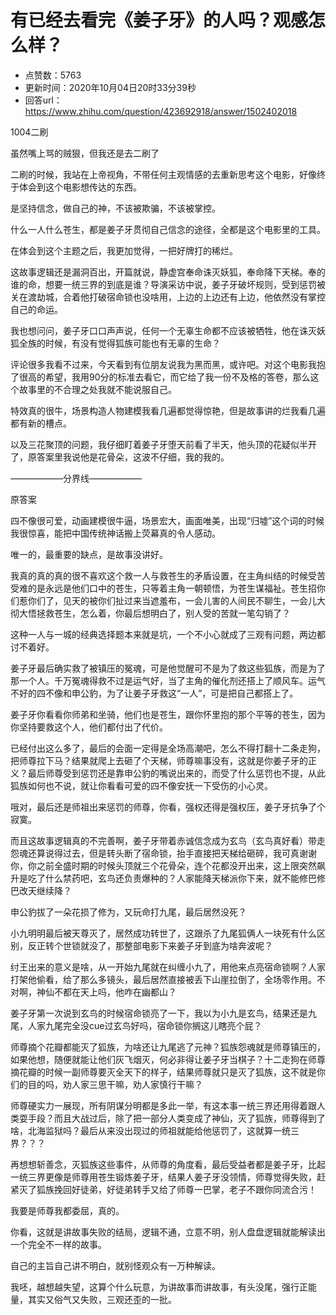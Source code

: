 # 有已经去看完《姜子牙》的人吗？观感怎么样？
- 点赞数：5763
- 更新时间：2020年10月04日20时33分39秒
- 回答url：https://www.zhihu.com/question/423692918/answer/1502402018
<body>
 <p data-pid="9vyhSYvr">1004二刷</p>
 <p data-pid="D5hb85B3">虽然嘴上骂的贼狠，但我还是去二刷了</p>
 <p data-pid="7AQWKy4u">二刷的时候，我站在上帝视角，不带任何主观情感的去重新思考这个电影，好像终于体会到这个电影想传达的东西。</p>
 <p data-pid="c7SOIOKD">是坚持信念，做自己的神，不该被欺骗，不该被掌控。</p>
 <p data-pid="wm0PgXIX">什么一人什么苍生，都是姜子牙贯彻自己信念的途径，全都是这个电影里的工具。</p>
 <p data-pid="a1yHSxU6">在体会到这个主题之后，我更加觉得，一把好牌打的稀烂。</p>
 <p data-pid="u5wsblDg">这故事逻辑还是漏洞百出，开篇就说，静虚宫奉命诛灭妖狐，奉命降下天梯。奉的谁的命，想要一统三界的到底是谁？导演采访中说，姜子牙破坏规则，受到惩罚被关在渡劫城，合着他打破宿命锁也没啥用，上边的上边还有上边，他依然没有掌控自己的命运。</p>
 <p data-pid="1skpmRw1">我也想问问，姜子牙口口声声说，任何一个无辜生命都不应该被牺牲，他在诛灭妖狐全族的时候，有没有觉得狐族可能也有无辜的生命？</p>
 <p data-pid="UUIC7mZK">评论很多我看不过来，今天看到有位朋友说我为黑而黑，或许吧。对这个电影我抱了很高的希望，我用90分的标准去看它，而它给了我一份不及格的答卷，那么这个故事里的不合理之处我就不能说服自己。</p>
 <p data-pid="gJt7LM0t">特效真的很牛，场景构造人物建模我看几遍都觉得惊艳，但是故事讲的烂我看几遍都有新的槽点。</p>
 <p data-pid="9Q6K_SoR">以及三花聚顶的问题，我仔细盯着姜子牙堕天前看了半天，他头顶的花疑似半开了，原答案里我说他是花骨朵，这波不仔细，我的我的。</p>
 <p data-pid="5CAm3HZA">——————分界线——————</p>
 <p data-pid="3HWymwYD">原答案</p>
 <p data-pid="tQcBjP6s">四不像很可爱，动画建模很牛逼，场景宏大，画面唯美，出现“归墟”这个词的时候我很惊喜，能把中国传统神话搬上荧幕真的令人感动。</p>
 <p data-pid="ctlqa2Jy">唯一的，最重要的缺点，是故事没讲好。</p>
 <p data-pid="u7EvLRfN">我真的真的真的很不喜欢这个救一人与救苍生的矛盾设置，在主角纠结的时候受苦受难的是永远是他们口中的苍生，只等着主角一朝顿悟，为苍生谋福祉。苍生招你们惹你们了，见天的被你们扯过来当遮羞布，一会儿害的人间民不聊生，一会儿大彻大悟拯救苍生，怎么着，你最后想明白了，别人受的苦就一笔勾销了？</p>
 <p data-pid="m_gPBxt7">这种一人与一城的经典选择题本来就是坑，一个不小心就成了三观有问题，两边都讨不着好。</p>
 <p data-pid="E8ancyV3">姜子牙最后确实救了被镇压的冤魂，可是他觉醒可不是为了救这些狐族，而是为了那一个人。千万冤魂得救不过是运气好，当了主角的催化剂还搭上了顺风车。运气不好的四不像和申公豹，为了让姜子牙救这“一人”，可是把自己都搭上了。</p>
 <p data-pid="GlgMfSF_">姜子牙你看看你师弟和坐骑，他们也是苍生，跟你怀里抱的那个平等的苍生，因为你坚持要救这个人，他们都付出了代价。</p>
 <p data-pid="odA6g0Kt">已经付出这么多了，最后的会面一定得是全场高潮吧，怎么不得打翻十二条走狗，把师尊拉下马？结果就爬上去砸了个天梯，师尊嘛事没有，这就是你姜子牙的正义？最后师尊受到惩罚还是靠申公豹的嘴说出来的，而受了什么惩罚也不提，从此狐族如何也不说，就让你看看可爱的四不像安抚一下受伤的小心灵。</p>
 <p data-pid="ELQ9EA9x">哦对，最后还是师祖出来惩罚的师尊，你看，强权还得是强权压，姜子牙抗争了个寂寞。</p>
 <p data-pid="uuA-ws1M">而且这故事逻辑真的不完善啊，姜子牙带着赤诚信念成为玄鸟（玄鸟真好看）带走怨魂还算说得过去，但是转头断了宿命锁，抬手直接把天梯给砸碎，我可真谢谢你，你之前全盛时期的时候头顶就三个花骨朵，连个花都没开出来，这上限突然飙升是吃了什么禁药吧，玄鸟还负责爆种的？人家能降天梯派你下来，就不能修巴修巴改天继续降？</p>
 <p data-pid="EwnhgaK8">申公豹拔了一朵花损了修为，又玩命打九尾，最后居然没死？</p>
 <p data-pid="Ay_aNhFQ">小九明明最后被天尊灭了，居然成功转世了，这跟杀了九尾狐俩人一块死有什么区别，反正转个世锁就没了，那整部电影下来姜子牙到底为啥奔波呢？</p>
 <p data-pid="o5VxjFsn">纣王出来的意义是啥，从一开始九尾就在纠缠小九了，用他来点亮宿命锁啊？人家打架他偷看，给了那么多镜头，最后居然直接被丢下山崖拉倒了，全场零作用。不对啊，神仙不都在天上吗，他咋在幽都山？</p>
 <p data-pid="AHDDLG4j">姜子牙第一次说到玄鸟的时候宿命锁亮了一下，我以为小九是玄鸟，结果还是九尾，人家九尾完全没cue过玄鸟好吗，宿命锁你搁这儿瞎亮个屁？</p>
 <p data-pid="XahBI2l0">师尊摘个花瓣都能灭了狐族，为啥还让九尾逃了元神？狐族怨魂就是师尊镇压的，如果他想，随便就能让他们灰飞烟灭，何必非得让姜子牙当棋子？十二走狗在师尊摘花瓣的时候一副师尊要灭全天下的样子，结果师尊就只是灭了狐族，这不就是你们的目的吗，劝人家三思干嘛，劝人家慎行干嘛？</p>
 <p data-pid="b8va25Db">师尊硬实力一展现，所有阴谋分明都是多此一举，有这本事一统三界还用得着跟人类耍手段？而且大战过后，除了把一部分人类变成了神仙，灭了狐族，师尊得到了啥，北海监狱吗？最后从来没出现过的师祖就能给他惩罚了，这就算一统三界？？？</p>
 <p data-pid="X4wVye_c">再想想斩善念，灭狐族这些事件，从师尊的角度看，最后受益者都是姜子牙，比起一统三界更像是师尊用苍生锻炼姜子牙，结果人姜子牙没领情，师尊觉得失败，赶紧灭了狐族挽回好徒弟，好徒弟转手又给了师尊一巴掌，老子不跟你同流合污！</p>
 <p data-pid="qSxh3iaE">我要是师尊我都委屈，真的。</p>
 <p data-pid="BJ_W2Kdf">你看，这就是讲故事失败的结局，逻辑不通，立意不明，别人盘盘逻辑就能解读出一个完全不一样的故事。</p>
 <p data-pid="5ilg-a6K">自己的主旨自己讲不明白，就别怪观众有一万种解读。</p>
 <p data-pid="jXZsoT4a">我呸，越想越失望，这算个什么玩意，为讲故事而讲故事，有头没尾，强行正能量，其实又俗气又失败，三观还歪的一批。</p>
</body>